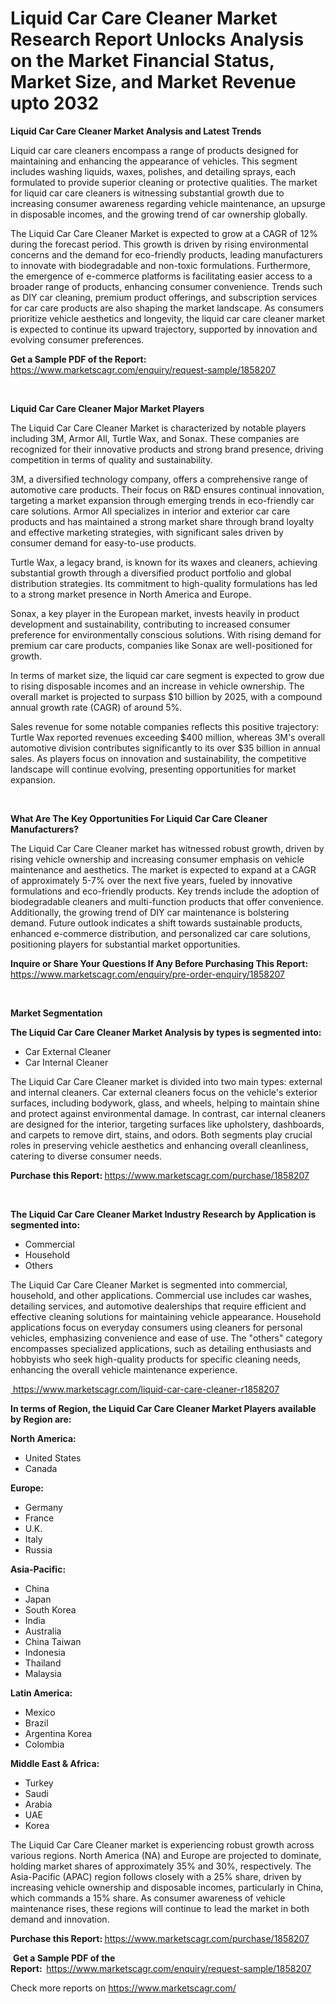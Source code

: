 <p><h1>Liquid Car Care Cleaner Market Research Report Unlocks Analysis on the Market Financial Status, Market Size, and Market Revenue upto 2032</h1></p><p><strong>Liquid Car Care Cleaner Market Analysis and Latest Trends</strong></p>
<p><p>Liquid car care cleaners encompass a range of products designed for maintaining and enhancing the appearance of vehicles. This segment includes washing liquids, waxes, polishes, and detailing sprays, each formulated to provide superior cleaning or protective qualities. The market for liquid car care cleaners is witnessing substantial growth due to increasing consumer awareness regarding vehicle maintenance, an upsurge in disposable incomes, and the growing trend of car ownership globally.</p><p>The Liquid Car Care Cleaner Market is expected to grow at a CAGR of 12% during the forecast period. This growth is driven by rising environmental concerns and the demand for eco-friendly products, leading manufacturers to innovate with biodegradable and non-toxic formulations. Furthermore, the emergence of e-commerce platforms is facilitating easier access to a broader range of products, enhancing consumer convenience. Trends such as DIY car cleaning, premium product offerings, and subscription services for car care products are also shaping the market landscape. As consumers prioritize vehicle aesthetics and longevity, the liquid car care cleaner market is expected to continue its upward trajectory, supported by innovation and evolving consumer preferences.</p></p>
<p><strong>Get a Sample PDF of the Report:&nbsp;</strong> <a href="https://www.marketscagr.com/enquiry/request-sample/1858207?utm_campaign=3127&utm_medium=2&utm_source=Github&utm_content=ia&utm_term=05042025&utm_id=liquid-car-care-cleaner">https://www.marketscagr.com/enquiry/request-sample/1858207</a></p>
<p>&nbsp;</p>
<p><strong>Liquid Car Care Cleaner Major Market Players</strong></p>
<p><p>The Liquid Car Care Cleaner Market is characterized by notable players including 3M, Armor All, Turtle Wax, and Sonax. These companies are recognized for their innovative products and strong brand presence, driving competition in terms of quality and sustainability.</p><p>3M, a diversified technology company, offers a comprehensive range of automotive care products. Their focus on R&D ensures continual innovation, targeting a market expansion through emerging trends in eco-friendly car care solutions. Armor All specializes in interior and exterior car care products and has maintained a strong market share through brand loyalty and effective marketing strategies, with significant sales driven by consumer demand for easy-to-use products.</p><p>Turtle Wax, a legacy brand, is known for its waxes and cleaners, achieving substantial growth through a diversified product portfolio and global distribution strategies. Its commitment to high-quality formulations has led to a strong market presence in North America and Europe.</p><p>Sonax, a key player in the European market, invests heavily in product development and sustainability, contributing to increased consumer preference for environmentally conscious solutions. With rising demand for premium car care products, companies like Sonax are well-positioned for growth.</p><p>In terms of market size, the liquid car care segment is expected to grow due to rising disposable incomes and an increase in vehicle ownership. The overall market is projected to surpass $10 billion by 2025, with a compound annual growth rate (CAGR) of around 5%.</p><p>Sales revenue for some notable companies reflects this positive trajectory: Turtle Wax reported revenues exceeding $400 million, whereas 3M's overall automotive division contributes significantly to its over $35 billion in annual sales. As players focus on innovation and sustainability, the competitive landscape will continue evolving, presenting opportunities for market expansion.</p></p>
<p>&nbsp;</p>
<p><strong>What Are The Key Opportunities For Liquid Car Care Cleaner Manufacturers?</strong></p>
<p><p>The Liquid Car Care Cleaner market has witnessed robust growth, driven by rising vehicle ownership and increasing consumer emphasis on vehicle maintenance and aesthetics. The market is expected to expand at a CAGR of approximately 5-7% over the next five years, fueled by innovative formulations and eco-friendly products. Key trends include the adoption of biodegradable cleaners and multi-function products that offer convenience. Additionally, the growing trend of DIY car maintenance is bolstering demand. Future outlook indicates a shift towards sustainable products, enhanced e-commerce distribution, and personalized car care solutions, positioning players for substantial market opportunities.</p></p>
<p><strong>Inquire or Share Your Questions If Any Before Purchasing This Report:</strong> <a href="https://www.marketscagr.com/enquiry/pre-order-enquiry/1858207?utm_campaign=3127&utm_medium=2&utm_source=Github&utm_content=ia&utm_term=05042025&utm_id=liquid-car-care-cleaner">https://www.marketscagr.com/enquiry/pre-order-enquiry/1858207</a></p>
<p>&nbsp;</p>
<p><strong>Market Segmentation</strong></p>
<p><strong>The Liquid Car Care Cleaner Market Analysis by types is segmented into:</strong></p>
<p><ul><li>Car External Cleaner</li><li>Car Internal Cleaner</li></ul></p>
<p><p>The Liquid Car Care Cleaner market is divided into two main types: external and internal cleaners. Car external cleaners focus on the vehicle's exterior surfaces, including bodywork, glass, and wheels, helping to maintain shine and protect against environmental damage. In contrast, car internal cleaners are designed for the interior, targeting surfaces like upholstery, dashboards, and carpets to remove dirt, stains, and odors. Both segments play crucial roles in preserving vehicle aesthetics and enhancing overall cleanliness, catering to diverse consumer needs.</p></p>
<p><strong>Purchase this Report:&nbsp;</strong><a href="https://www.marketscagr.com/purchase/1858207?utm_campaign=3127&utm_medium=2&utm_source=Github&utm_content=ia&utm_term=05042025&utm_id=liquid-car-care-cleaner">https://www.marketscagr.com/purchase/1858207</a></p>
<p>&nbsp;</p>
<p><strong>The Liquid Car Care Cleaner Market Industry Research by Application is segmented into:</strong></p>
<p><ul><li>Commercial</li><li>Household</li><li>Others</li></ul></p>
<p><p>The Liquid Car Care Cleaner Market is segmented into commercial, household, and other applications. Commercial use includes car washes, detailing services, and automotive dealerships that require efficient and effective cleaning solutions for maintaining vehicle appearance. Household applications focus on everyday consumers using cleaners for personal vehicles, emphasizing convenience and ease of use. The "others" category encompasses specialized applications, such as detailing enthusiasts and hobbyists who seek high-quality products for specific cleaning needs, enhancing the overall vehicle maintenance experience.</p></p>
<p><a href="https://www.marketscagr.com/liquid-car-care-cleaner-r1858207?utm_campaign=3127&utm_medium=2&utm_source=Github&utm_content=ia&utm_term=05042025&utm_id=liquid-car-care-cleaner">&nbsp;https://www.marketscagr.com/liquid-car-care-cleaner-r1858207</a></p>
<p><strong>In terms of Region, the Liquid Car Care Cleaner Market Players available by Region are:</strong></p>
<p>
    <p> <strong> North America: </strong>
        <ul>
            <li>United States</li>
            <li>Canada</li>
        </ul>
        </p> 
    <p> <strong> Europe: </strong>
        <ul>
            <li>Germany</li>
            <li>France</li>
            <li>U.K.</li>
            <li>Italy</li>
            <li>Russia</li>
        </ul>
        </p> 
    <p> <strong> Asia-Pacific: </strong>
        <ul>
            <li>China</li>
            <li>Japan</li>
            <li>South Korea</li>
            <li>India</li>
            <li>Australia</li>
            <li>China Taiwan</li>
            <li>Indonesia</li>
            <li>Thailand</li>
            <li>Malaysia</li>
        </ul>
        </p> 
    <p> <strong> Latin America: </strong>
        <ul>
            <li>Mexico</li>
            <li>Brazil</li>
            <li>Argentina Korea</li>
            <li>Colombia</li>
        </ul>
        </p> 
    <p> <strong> Middle East & Africa: </strong>
        <ul>
            <li>Turkey</li>
            <li>Saudi</li>
            <li>Arabia</li>
            <li>UAE</li>
            <li>Korea</li>
        </ul>
    </p>
    </p>
<p><p>The Liquid Car Care Cleaner market is experiencing robust growth across various regions. North America (NA) and Europe are projected to dominate, holding market shares of approximately 35% and 30%, respectively. The Asia-Pacific (APAC) region follows closely with a 25% share, driven by increasing vehicle ownership and disposable incomes, particularly in China, which commands a 15% share. As consumer awareness of vehicle maintenance rises, these regions will continue to lead the market in both demand and innovation.</p></p>
<p><strong>Purchase this Report: </strong><a href="https://www.marketscagr.com/purchase/1858207?utm_campaign=3127&utm_medium=2&utm_source=Github&utm_content=ia&utm_term=05042025&utm_id=liquid-car-care-cleaner">https://www.marketscagr.com/purchase/1858207</a></p>
<p>&nbsp;<strong>Get a Sample PDF of the Report:&nbsp;&nbsp;</strong><a href="https://www.marketscagr.com/enquiry/request-sample/1858207?utm_campaign=3127&utm_medium=2&utm_source=Github&utm_content=ia&utm_term=05042025&utm_id=liquid-car-care-cleaner">https://www.marketscagr.com/enquiry/request-sample/1858207</a></p>
<p><strong></strong></p>
<p>Check more reports on <a href="https://www.marketscagr.com/?utm_campaign=3127&utm_medium=2&utm_source=Github&utm_content=ia&utm_term=05042025&utm_id=liquid-car-care-cleaner">https://www.marketscagr.com/</a></p>